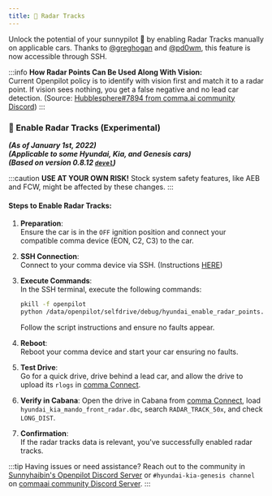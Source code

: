 ```yaml
---
title: 📡 Radar Tracks
---
```


Unlock the potential of your sunnypilot 🚗 by enabling Radar Tracks manually on applicable cars. Thanks to [@greghogan](https://github.com/greghogan) and [@pd0wm](https://github.com/pd0wm), this feature is now accessible through SSH.

:::info
**How Radar Points Can Be Used Along With Vision:**  
Current Openpilot policy is to identify with vision first and match it to a radar point. If vision sees nothing, you get a false negative and no lead car detection. (Source: [Hubblesphere#7894 from comma.ai community Discord](https://discord.com/channels/469524606043160576/872899198738104330/872913890793635872))
:::

### 🚨 Enable Radar Tracks (Experimental)

***(As of January 1st, 2022)***  
***(Applicable to some Hyundai, Kia, and Genesis cars)***  
***(Based on version 0.8.12 [`devel`](https://github.com/commaai/openpilot/tree/devel))***

:::caution
**USE AT YOUR OWN RISK!** Stock system safety features, like AEB and FCW, might be affected by these changes.
:::

#### **Steps to Enable Radar Tracks:**
1. **Preparation**:  
   Ensure the car is in the `OFF` ignition position and connect your compatible comma device (EON, C2, C3) to the car.

2. **SSH Connection**:  
   Connect to your comma device via SSH. (Instructions [HERE](https://github.com/commaai/openpilot/wiki/SSH))

3. **Execute Commands**:  
   In the SSH terminal, execute the following commands:
   ```bash
   pkill -f openpilot
   python /data/openpilot/selfdrive/debug/hyundai_enable_radar_points.py
   ```
   Follow the script instructions and ensure no faults appear.

4. **Reboot**:  
   Reboot your comma device and start your car ensuring no faults.

5. **Test Drive**:  
   Go for a quick drive, drive behind a lead car, and allow the drive to upload its `rlogs` in [comma Connect](https://connect.comma.ai).

6. **Verify in Cabana**:
   Open the drive in Cabana from [comma Connect](https://connect.comma.ai), load `hyundai_kia_mando_front_radar.dbc`, search `RADAR_TRACK_50x`, and check `LONG_DIST`.

7. **Confirmation**:  
   If the radar tracks data is relevant, you've successfully enabled radar tracks.

:::tip
Having issues or need assistance? Reach out to the community in [Sunnyhaibin's Openpilot Discord Server](https://discord.gg/wRW3meAgtx) or `#hyundai-kia-genesis channel` on [commaai community Discord Server](https://discord.comma.ai).
:::
